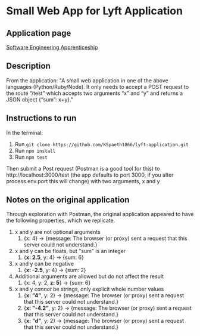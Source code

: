 # Small Web App for Lyft Application

## Application page
[Software Engineering Apprenticeship](https://www.lyft.com/jobs/software-engineering-apprenticeship)

## Description
From the application:
"A small web application in one of the above languages (Python/Ruby/Node). It only needs to accept a POST request to the route “/test” which accepts two arguments “x” and “y” and returns a JSON object {“sum”: x+y}."

## Instructions to run
In the terminal:
1. Run `git clone https://github.com/KSpaeth1866/lyft-application.git`
1. Run `npm install`
1. Run `npm test`

Then submit a Post request (Postman is a good tool for this) to http://localhost:3000/test (the app defaults to port 3000, if you alter process.env.port this will change) with two arguments, x and y

## Notes on the original application
Through exploration with Postman, the original application appeared to have the following properties, which we replicate.
1. x and y are not optional arguments
    1. {x: 4} -> {message: The browser (or proxy) sent a request that this server could not understand.}
1. x and y can be floats, but "sum" is an integer
    1. {<b>x: 2.5</b>, y: 4} -> {sum: 6}
1. x and y can be negative
    1. {<b>x: -2.5</b>, y: 4} -> {sum: 2}
1. Additional arguments are allowed but do not affect the result
    1. {x: 4, y: 2, <b>z: 5</b>} -> {sum: 6}
1. x and y <i>cannot</i> be strings, only explicit whole number values
    1. {<b>x: "4"</b>, y: 2} -> {message: The browser (or proxy) sent a request that this server could not understand.}
    1. {<b>x: "-4.2"</b>, y: 2} -> {message: The browser (or proxy) sent a request that this server could not understand.}
    1. {<b>x: "d"</b>, y: 2} -> {message: The browser (or proxy) sent a request that this server could not understand.}
